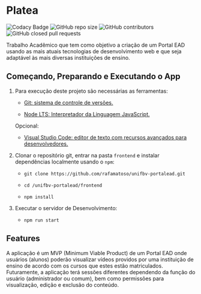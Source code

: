 # Platea

![[Codacy Badge](https://api.codacy.com/project/badge/Grade/7c81a5252a6d48f8ad30a71f2289b2de)](https://www.codacy.com/manual/rafamatoso/unifbv-portalead?utm_source=github.com&amp;utm_medium=referral&amp;utm_content=rafamatoso/unifbv-portalead&amp;utm_campaign=Badge_Grade)
![GitHub repo size](https://img.shields.io/github/repo-size/rafamatoso/unifbv-portalead)
![GitHub contributors](https://img.shields.io/github/contributors/rafamatoso/unifbv-portalead)
![GitHub closed pull requests](https://img.shields.io/github/issues-pr-closed-raw/rafamatoso/unifbv-portalead)

Trabalho Acadêmico que tem como objetivo a criação de um Portal EAD usando as mais atuais tecnologias de desenvolvimento web e que seja adaptável às mais diversas instituições de ensino.

## Começando, Preparando e Executando o App

1. Para execução deste projeto são necessárias as ferramentas:

    - [Git: sistema de controle de versões.](https://git-scm.com/downloads)

    - [Node LTS: Interpretador da Linguagem JavaScript.](https://nodejs.org/dist/v12.16.2/node-v12.16.2-x64.msi)

    Opcional:

    - [Visual Studio Code: editor de texto com recursos avançados para desenvolvedores.](https://code.visualstudio.com/)

2. Clonar o repositório git, entrar na pasta `frontend` e instalar dependências localmente usando o `npm`:

    - `git clone https://github.com/rafamatoso/unifbv-portalead.git`

    - `cd /unifbv-portalead/frontend`

    - `npm install`

3. Executar o servidor de Desenvolvimento:

    - `npm run start`

## Features

A aplicação é um MVP (Minimum Viable Product) de um Portal EAD onde usuários (alunos) poderão visualizar vídeos providos por uma instituição de ensino de acordo com os cursos que estes estão matriculados. Futuramente, a aplicação terá sessões diferentes dependendo da função do usuário (administrador ou comum), bem como permissões para visualização, edição e exclusão do conteúdo.
